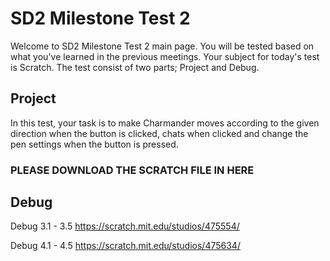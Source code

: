 # SD2 Milestone Test 2

Welcome to SD2 Milestone Test 2 main page. You will be tested based on what you've learned in the previous meetings. 
Your subject for today's test is Scratch. The test consist of two parts; Project and Debug.


## Project
In this test, your task is to make Charmander moves according to the given direction when the button is clicked, chats when clicked and change the pen settings when the button is pressed.

### PLEASE DOWNLOAD THE SCRATCH FILE IN HERE

## Debug
Debug 3.1 - 3.5
https://scratch.mit.edu/studios/475554/

Debug 4.1 - 4.5
https://scratch.mit.edu/studios/475634/
